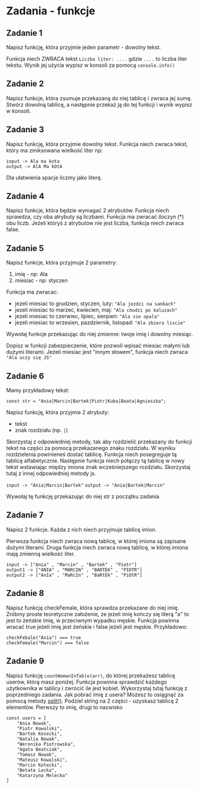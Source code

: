 # Zadania - funkcje

## Zadanie 1
Napisz funkcję, która przyjmie jeden parametr - dowolny tekst.

Funkcja niech ZWRACA tekst `Liczba liter: ....` gdzie `....` to liczba liter tekstu. Wynik jej użycia wypisz w konsoli za pomocą `console.info()`

## Zadanie 2
Napisz funkcje, która zsumuje przekazaną do niej tablicę i zwraca jej sumę.
Stwórz dowolną tablicę, a następnie przekaż ją do tej funkcji i wynik wypisz w konsoli.


## Zadanie 3
Napisz funkcję, która przyjmie dowolny tekst. Funkcja niech zwraca tekst, który ma zmiksowana wielkość liter np:

```
input -> Ala ma kota
output -> AlA Ma kOtA
```

Dla ułatwienia spacje liczmy jako literę.

## Zadanie 4
Napisz funkcje, która będzie wymagać 2 atrybutów.
Funkcja niech sprawdza, czy oba atrybuty są liczbami.
Funkcja ma zwracać iloczyn (*) obu liczb.
Jeżeli któryś z atrybutów nie jest liczba, funkcja niech zwraca false.

## Zadanie 5
Napisz funkcje, która przyjmuje 2 parametry:
1) imię - np: Ala
2) miesiac - np: styczen

Funkcja ma zwracac:
* jezeli miesiac to grudzien, styczen, luty: `"Ala jezdzi na sankach"`
* jezeli miesiac to marzec, kwiecien, maj: `"Ala chodzi po kaluzach"`
* jezeli miesiac to czerwiec, lipiec, sierpien: `"Ala sie opala"`
* jezeli miesiac to wrzesien, pazdziernik, listopad: `"Ala zbiera liscie"`

Wywołaj funkcje przekazując do niej zmienne: twoje imię i dowolny miesiąc.

Dopisz w funkcji zabezpieczenie, które pozwoli wpisać miesiac małymi lub dużymi literami. Jeżeli miesiac jest "innym słowem", funkcja niech zwraca `"Ala uczy się JS"`

## Zadanie 6
Mamy przykładowy tekst:

```
const str = "Ania|Marcin|Bartek|Piotr|Kuba|Beata|Agnieszka";
```

Napisz funkcję, która przyjmie 2 atrybuty:
- tekst
- znak rozdziału (np. `|`)

Skorzystaj z odpowiedniej metody, tak aby rozdzielić przekazany do funkcji tekst na części za pomocą przekazanego znaku rozdziału. W wyniku rozdzielenia powinieneś dostać tablicę. Funkcja niech posegreguje tą tablicę alfabetycznie. Następnie funkcja niech połączy tą tablicę w nowy tekst wstawiając między imiona znak wcześniejszego rozdziału. Skorzystaj tutaj z innej odpowiedniej metody js.

`input -> "Ania|Marcin|Bartek"`
`output -> "Ania|Bartek|Marcin"`

Wywołaj tę funkcję przekazując do niej str z początku zadania


## Zadanie 7
Napisz 2 funkcje. Każda z nich niech przyjmuje tablicę imion.

Pierwsza funkcja niech zwraca nową tablicę, w której imiona są zapisane dużymi literami. Druga funkcja niech zwraca nową tablicę, w której imiona mają zmienną wielkość liter.

```
input -> ["Ania" , "Marcin" , "Bartek" , "Piotr"]
output1 -> ["ANIA" , "MARCIN" , "BARTEK" , "PIOTR"]
output2 -> ["AnIa" , "MaRcIn" , "BaRtEk" , "PiOtR"]
```

## Zadanie 8
Napisz funkcję checkFemale, która sprawdza przekazane do niej imię.
Zróbmy proste teoretyczne założenie, że jeżeli imię kończy się literą "a"
to jest to żeńskie imię, w przeciwnym wypadku męskie.
Funkcja powinna wracać true jeżeli imię jest żeńskie i false jeżeli jest męskie.
Przykładowo:

```
checkFebale("Ania") === true
checkFemale("Marcin") === false
```

## Zadanie 9
Napisz funkcję `countWomanInTable(arr)`, do której przekażesz tablicę userów, którą masz poniżej.
Funkcja powinna sprawdzić każdego użytkownika w tablicy i zwrócić ile jest kobiet.
Wykorzystaj tutaj funkcję z poprzedniego zadania.
Jak pobrać imię z usera? Możesz to osiągnąć za pomocą metody [split()](https://developer.mozilla.org/pl/docs/Web/JavaScript/Referencje/Obiekty/String/split).
Podziel string na 2 części - uzyskasz tablicę 2 elementów. Pierwszy to imię, drugi to nazwisko

```
const users = [
    "Ania Nowak",
    "Piotr Kowalski",
    "Bartek Kosecki",
    "Natalia Nowak",
    "Weronika Piotrowska",
    "Agata Beatczak",
    "Tomasz Nowak",
    "Mateusz Kowalski",
    "Marcin Kotecki",
    "Betata Lecka",
    "Katarzyna Melecka"
]
```

